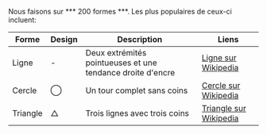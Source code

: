 Nous faisons sur *** 200 formes ***. Les plus populaires de ceux-ci incluent:

Forme | Design | Description | Liens
--- | --- | --- | ---
Ligne | - | Deux extrémités pointueuses et une tendance droite d'encre | [Ligne sur Wikipedia](https://en.wikipedia.org/wiki/line_(geometry))
Cercle | &#8413; | Un tour complet sans coins | [Cercle sur Wikipedia]
Triangle | &#9651; | Trois lignes avec trois coins | [Triangle sur Wikipedia](https://en.wikipedia.org/wiki/triangle)

[Cercle sur Wikipedia]: https://en.wikipedia.org/wiki/circle 